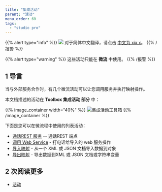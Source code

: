 ```yaml
---
title: "集成活动"
parent: "活动"
menu_order: 60
tags:
  - "studio pro"
---
```


{{% alert type="info" %}}
<img src="attachments/chinese-translation/china.png" style="display: inline-block; margin: 0" /> 对于简体中文翻译，请点击 [中文为 xix x](https://cdn.mendix.tencent-cloud.com/documentation/refguide8/integration-activities.pdf)。
{{% /报警 %}}

{{% alert type="warning" %}}
这些活动只能在 **微流** 中使用。
{{% /报警 %}}

## 1 导言

当与外部服务合作时，有几个微流活动可以让您调用服务并执行映射操作。

本文档描述的活动在 **Toolbox **集成活动** 部分** 中：

{{% image_container width="40%" %}}
![集成活动工具箱](attachments/integration-activities/integration-activities-toolbox.png)
{{% /image_container %}}

下面是您可以在微流程中使用的列表活动：

* [通话REST 服务](call-rest-action) -- 通话REST 端点
* [调用 Web Service](call-web-service-action) - 打电话给导入的 web 服务操作
* [导入映射](import-mapping-action) - 从一个 XML 或 JSON 文档导入数据到对象
* [导出映射](export-mapping-action) - 导出数据到XML 或 JSON 文档或字符串变量

## 2 次阅读更多

* [活动](活动)
